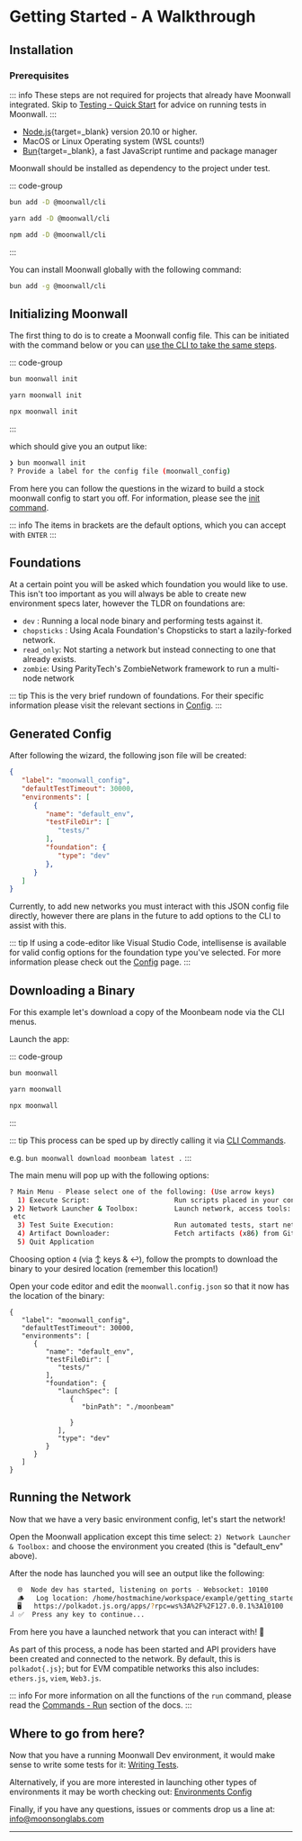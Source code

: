 # Getting Started - A Walkthrough

## Installation

### Prerequisites

::: info
These steps are not required for projects that already have Moonwall integrated. 
Skip to [Testing - Quick Start](../test/quick-start) for advice on running tests in Moonwall.
:::

- [Node.js](https://nodejs.org/){target=_blank} version 20.10 or higher.
- MacOS or Linux Operating system (WSL counts!)
- [Bun](https://bun.sh/){target=_blank}, a fast JavaScript runtime and package manager

Moonwall should be installed as dependency to the project under test.

::: code-group

```sh [bun]
bun add -D @moonwall/cli
```

```sh [yarn]
yarn add -D @moonwall/cli
```

```sh [npm]
npm add -D @moonwall/cli
```

:::

You can install Moonwall globally with the following command: 

```sh
bun add -g @moonwall/cli
```

## Initializing Moonwall

The first thing to do is to create a Moonwall config file. This can be initiated with the command below or you can [use the CLI to take the same steps](/guide/cmd/cli).

::: code-group

```sh [bun]
bun moonwall init
```

```sh [yarn]
yarn moonwall init
```

```sh [npm]
npx moonwall init
```

:::

which should give you an output like:

```sh
❯ bun moonwall init
? Provide a label for the config file (moonwall_config) 
```

From here you can follow the questions in the wizard to build a stock moonwall config to start you off. For information, please see the [init command](/guide/cmd/init). 

::: info
The items in brackets are the default options, which you can accept with `ENTER`
:::

## Foundations

At a certain point you will be asked which foundation you would like to use.
This isn't too important as you will always be able to create new environment specs later, however the TLDR on foundations are:

- `dev` : Running a local node binary and performing tests against it.
- `chopsticks` : Using Acala Foundation's Chopsticks to start a lazily-forked network.
- `read_only`: Not starting a network but instead connecting to one that already exists.
- `zombie`: Using ParityTech's ZombieNetwork framework to run a multi-node network

::: tip
This is the very brief rundown of foundations. For their specific information please visit the relevant sections in [Config](/guide/intro/foundations).
:::

## Generated Config

After following the wizard, the following json file will be created:

```json
{
   "label": "moonwall_config",
   "defaultTestTimeout": 30000,
   "environments": [
      {
         "name": "default_env",
         "testFileDir": [
            "tests/"
         ],
         "foundation": {
            "type": "dev"
         },
      }
   ]
}      
```

Currently, to add new networks you must interact with this JSON config file directly, however there are plans in the future to add options to the CLI to assist with this.

::: tip
If using a code-editor like Visual Studio Code, intellisense is available for valid config options for the foundation type you've selected. For more information please check out the [Config](../../config/environment) page.
:::

## Downloading a Binary

For this example let's download a copy of the Moonbeam node via the CLI menus.

Launch the app:

::: code-group

```sh [bun]
bun moonwall
```

```sh [yarn]
yarn moonwall
```

```sh [npm]
npx moonwall
```

:::

::: tip
This process can be sped up by directly calling it via [CLI Commands](../cmd/cli).

e.g. `bun moonwall download moonbeam latest .`
:::

The main menu will pop up with the following options:

```sh
? Main Menu - Please select one of the following: (Use arrow keys)
  1) Execute Script:                     Run scripts placed in your config defined script directory
❯ 2) Network Launcher & Toolbox:         Launch network, access tools: tail logs, interactive tests
 etc
  3) Test Suite Execution:               Run automated tests, start network if needed
  4) Artifact Downloader:                Fetch artifacts (x86) from GitHub repos
  5) Quit Application
```

Choosing option `4` (via ↕️ keys & ↩️), follow the prompts to download the binary to your desired location (remember this location!)

Open your code editor and edit the `moonwall.config.json` so that it now has the location of the binary:

```json{12-16}
{
   "label": "moonwall_config",
   "defaultTestTimeout": 30000,
   "environments": [
      {
         "name": "default_env",
         "testFileDir": [
            "tests/"
         ],
         "foundation": {
            "launchSpec": [
               {
                  "binPath": "./moonbeam"
                
               }
            ],
            "type": "dev"
         }
      }
   ]
}
```

## Running the Network

Now that we have a very basic environment config, let's start the network!

Open the Moonwall application except this time select: `2) Network Launcher & Toolbox:` and choose the environment you created (this is "default_env" above).

After the node has launched you will see an output like the following:

```sh
  🌐  Node dev has started, listening on ports - Websocket: 10100
  🪵   Log location: /home/hostmachine/workspace/example/getting_started/tmp/node_logs/moonbeam_node_10100_191625.log
  🖥️   https://polkadot.js.org/apps/?rpc=ws%3A%2F%2F127.0.0.1%3A10100
⠼ ✅  Press any key to continue...
```

From here you have a launched network that you can interact with! 🚀

As part of this process, a node has been started and API providers have been created and connected to the network. 
By default, this is `polkadot{.js}`; but for EVM compatible networks this also includes:  `ethers.js`, `viem`, `Web3.js`.

::: info
For more information on all the functions of the `run` command, please read the [Commands - Run](../cmd/run) section of the docs.
:::

## Where to go from here?

Now that you have a running Moonwall Dev environment, it would make sense to write some tests for it: [Writing Tests](../write/quick-start). 

Alternatively, if you are more interested in launching other types of environments it may be worth checking out:
[Environments Config](../../config/environment.md)

Finally, if you have any questions, issues or comments drop us a line at:
[info@moonsonglabs.com](mailto:info@moonsonglabs.com)

---
